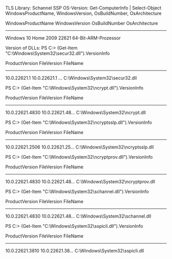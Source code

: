 TLS Library: Schannel SSP
OS-Version: 
Get-ComputerInfo | Select-Object WindowsProductName, WindowsVersion, OsBuildNumber, OsArchitecture

WindowsProductName WindowsVersion OsBuildNumber OsArchitecture
------------------ -------------- ------------- --------------
Windows 10 Home    2009           22621         64-Bit-ARM-Prozessor


Version of DLLs:
PS C:\> (Get-Item "C:\Windows\System32\secur32.dll").VersionInfo

ProductVersion   FileVersion      FileName
--------------   -----------      --------
10.0.22621.1     10.0.22621.1 ... C:\Windows\System32\secur32.dll


PS C:\> (Get-Item "C:\Windows\System32\ncrypt.dll").VersionInfo

ProductVersion   FileVersion      FileName
--------------   -----------      --------
10.0.22621.4830  10.0.22621.48... C:\Windows\System32\ncrypt.dll


PS C:\> (Get-Item "C:\Windows\System32\ncryptsslp.dll").VersionInfo

ProductVersion   FileVersion      FileName
--------------   -----------      --------
10.0.22621.2506  10.0.22621.25... C:\Windows\System32\ncryptsslp.dll


PS C:\> (Get-Item "C:\Windows\System32\ncryptprov.dll").VersionInfo

ProductVersion   FileVersion      FileName
--------------   -----------      --------
10.0.22621.4830  10.0.22621.48... C:\Windows\System32\ncryptprov.dll


PS C:\> (Get-Item "C:\Windows\System32\schannel.dll").VersionInfo

ProductVersion   FileVersion      FileName
--------------   -----------      --------
10.0.22621.4830  10.0.22621.48... C:\Windows\System32\schannel.dll


PS C:\> (Get-Item "C:\Windows\System32\sspicli.dll").VersionInfo

ProductVersion   FileVersion      FileName
--------------   -----------      --------
10.0.22621.3810  10.0.22621.38... C:\Windows\System32\sspicli.dll 
